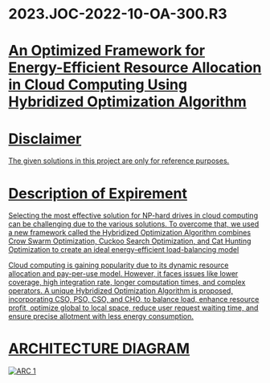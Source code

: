 # 2023.JOC-2022-10-OA-300.R3
# <u>An Optimized Framework for Energy-Efficient Resource Allocation in Cloud Computing Using Hybridized Optimization Algorithm</u>
# <u>Disclaimer<u>
<p> The given solutions in this project are only for reference purposes.</p>

# Description of Expirement
<p>Selecting the most effective solution for NP-hard drives in cloud computing can be challenging due to the various solutions. To overcome that, we used a new framework called the Hybridized Optimization Algorithm combines Crow Swarm Optimization, Cuckoo Search Optimization, and Cat Hunting Optimization to create an ideal energy-efficient load-balancing model </p>

<p>Cloud computing is gaining popularity due to its dynamic resource allocation and pay-per-use model. However, it faces issues like lower coverage, high integration rate, longer computation times, and complex operators. A unique Hybridized Optimization Algorithm is proposed, incorporating CSO, PSO, CSO, and CHO, to balance load, enhance resource profit, optimize global to local space, reduce user request waiting time, and ensure precise allotment with less energy consumption.</p>

# ARCHITECTURE DIAGRAM 
![ARC 1](https://github.com/oswaltmanojibm/2023.JOC-2022-10-OA-300.R3/assets/140398670/2a730caa-adde-4d51-8388-62dedc7df17b)
